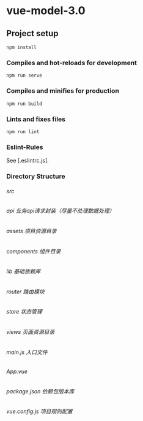 # vue-model-3.0

## Project setup
```
npm install
```

### Compiles and hot-reloads for development
```
npm run serve
```

### Compiles and minifies for production
```
npm run build
```

### Lints and fixes files
```
npm run lint
```

### Eslint-Rules
See [.eslintrc.js].

### Directory Structure
###### src
  ###### api         业务api请求封装（尽量不处理数据处理）
  ###### assets      项目资源目录
  ###### components  组件目录
  ###### lib         基础依赖库
  ###### router      路由模块
  ###### store       状态管理
  ###### views       页面资源目录
  ###### main.js     入口文件
  ###### App.vue
###### package.json  依赖包版本库
###### vue.config.js 项目规则配置